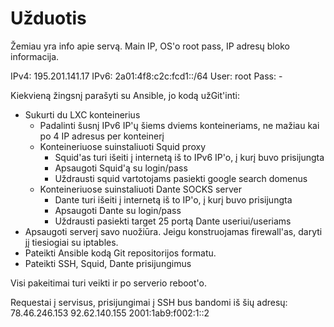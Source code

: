 # Užduotis

Žemiau yra info apie servą. Main IP, OS'o root pass, IP adresų bloko informacija.

IPv4: 195.201.141.17
IPv6: 2a01:4f8:c2c:fcd1::/64
User: root
Pass: -

Kiekvieną žingsnį parašyti su Ansible, jo kodą užGit'inti:

* Sukurti du LXC konteinerius
  * Padalinti šusnį IPv6 IP'ų šiems dviems konteineriams, ne mažiau kai po 4 IP adresus per konteinerį
  * Konteineriuose suinstaliuoti Squid proxy
    * Squid'as turi išeiti į internetą iš to IPv6 IP'o, į kurį buvo prisijungta
    * Apsaugoti Squid'ą su login/pass
    * Uždrausti squid vartotojams pasiekti google search domenus
  * Konteineriuose suinstaliuoti Dante SOCKS server
    * Dante turi išeiti į internetą iš to IP'o, į kurį buvo prisijungta
    * Apsaugoti Dante su login/pass
    * Uždrausti pasiekti target 25 portą Dante useriui/useriams
* Apsaugoti serverį savo nuožiūra. Jeigu konstruojamas firewall'as, daryti jį tiesiogiai su iptables.
* Pateikti Ansible kodą Git repositorijos formatu.
* Pateikti SSH, Squid, Dante prisijungimus

Visi pakeitimai turi veikti ir po serverio reboot'o.

Requestai į servisus, prisijungimai į SSH bus bandomi iš šių adresų:
78.46.246.153
92.62.140.155
2001:1ab9:f002:1::2
